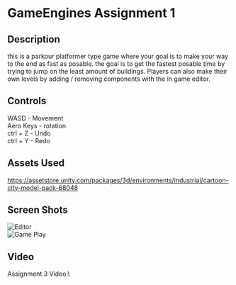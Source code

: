 # GameEngines Assignment 1
## Description
this is a parkour platformer type game where your goal is to make your way to the end as fast as posable. the goal is to get the fastest posable time by trying to jump on the least amount of buildings. Players can also make their own levels by adding / removing components with the in game editor. 

## Controls 
WASD  - Movement\
Aero Keys - rotation\
ctrl + Z - Undo\
ctrl + Y - Redo

## Assets Used 
https://assetstore.unity.com/packages/3d/environments/industrial/cartoon-city-model-pack-68048

## Screen Shots
![Editor](https://media.discordapp.net/attachments/913598806929592330/913642973558898698/unknown.png)\
![Game Play](https://media.discordapp.net/attachments/913598806929592330/913642974049611786/unknown.png)

## Video
Assignment 3 Video:\

